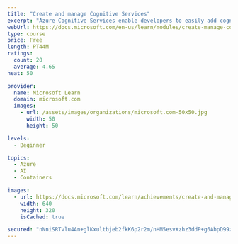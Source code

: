 ```yaml
---
title: "Create and manage Cognitive Services"
excerpt: "Azure Cognitive Services enable developers to easily add cognitive features into their applications. Learn how to configure and manage these services for your AI application needs."
webUrl: https://docs.microsoft.com/en-us/learn/modules/create-manage-cognitive-services/
type: course
price: Free
length: PT44M
ratings:
  count: 20
  average: 4.65
heat: 50

provider:
  name: Microsoft Learn
  domain: microsoft.com
  images:
    - url: /assets/images/organizations/microsoft.com-50x50.jpg
      width: 50
      height: 50

levels:
  - Beginner

topics:
  - Azure
  - AI
  - Containers

images:
  - url: https://docs.microsoft.com/learn/achievements/create-and-manage-cognitive-services-social.png
    width: 640
    height: 320
    isCached: true

secured: "nNniSRTvlu4An+glKxultbjeb2fkK6p2r2m/nHM5esvXzhz3ddP+g6AbpD99zazNglf3xe6nnFOEmt5V2QTZ5x0ZnGngmiDiEevjvogexmulFj3IL2OBn44kJTGE+jy84J0zodNk90DJEvdmeOx3KIixE8Wbq4uLT3YDQmLDXBpDJmI8PvxycKs4o9XKw+Fri9/5YyEbZ3zh1AmamtaCO614pX34Mib7BNzGB0gu54IEYdbs5yn6cv8YLQQjXhMf1KLHlqcctlAE7TgkwXKDMhe7HelGRDOFzyrLNJLJaBr436B/8UHjfesLtyOuVK03LFjRnB2pOwYAZMTkjsAyubHNudLexhzjOivpd0Q4MsQin/N0H+/Mec1JNZ+wdSCPlkTtKbR6YHP9wMBWLG6rngxCmRbZDKJiYYBMAtrOdlk=;NYyH4rTB4OZpPgNAWww16Q=="
---
```


